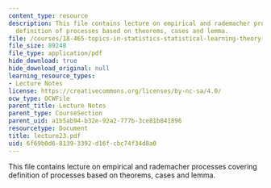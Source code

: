 ```yaml
---
content_type: resource
description: This file contains lecture on empirical and rademacher processes covering
  definition of processes based on theorems, cases and lemma.
file: /courses/18-465-topics-in-statistics-statistical-learning-theory-spring-2007/6f69b0d681393392d16fcbc74f34d8a0_lecture23.pdf
file_size: 89248
file_type: application/pdf
hide_download: true
hide_download_original: null
learning_resource_types:
- Lecture Notes
license: https://creativecommons.org/licenses/by-nc-sa/4.0/
ocw_type: OCWFile
parent_title: Lecture Notes
parent_type: CourseSection
parent_uid: a1b5ab94-b32e-92a2-777b-3ce81b841896
resourcetype: Document
title: lecture23.pdf
uid: 6f69b0d6-8139-3392-d16f-cbc74f34d8a0
---
```

This file contains lecture on empirical and rademacher processes covering definition of processes based on theorems, cases and lemma.